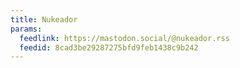 ```yaml
---
title: Nukeador
params:
  feedlink: https://mastodon.social/@nukeador.rss
  feedid: 8cad3be29287275bfd9feb1438c9b242
---
```

